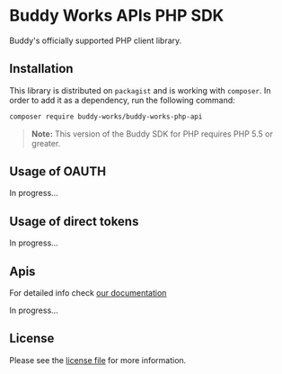 # Buddy Works APIs PHP SDK
Buddy's officially supported PHP client library.

## Installation

This library is distributed on `packagist` and is working with `composer`. In order to add it as a dependency, run the following command:

``` sh
composer require buddy-works/buddy-works-php-api
```

> **Note:** This version of the Buddy SDK for PHP requires PHP 5.5 or greater.
 
## Usage of OAUTH

In progress...

## Usage of direct tokens

In progress...

## Apis

For detailed info check [our documentation](https://buddy.works/api/reference/getting-started/overview)
 
In progress...

## License

Please see the [license file](https://github.com/buddy-works/buddy-works-php-api/blob/master/LICENSE) for more information.